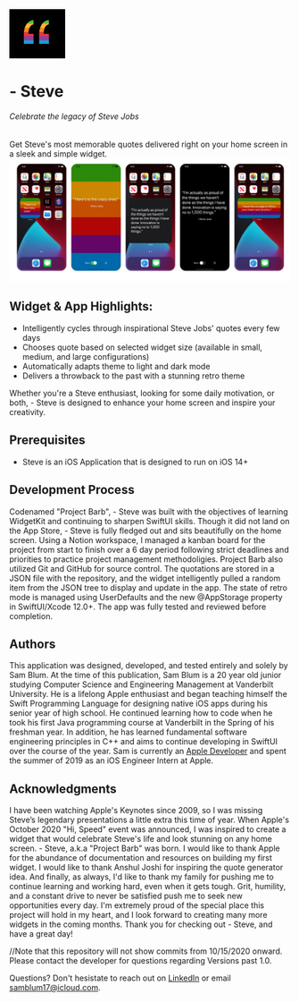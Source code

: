 <img src="https://github.com/samblum17/Project-Barb/blob/main/Project_BarbWidget/Assets.xcassets/-%20Steve%20Logo.png" width="100">

# - Steve
###### Celebrate the legacy of Steve Jobs
Get Steve's most memorable quotes delivered right on your home screen in a sleek and simple widget.
![alt text](https://github.com/samblum17/Project-Barb/blob/main/Project_BarbWidget/Assets.xcassets/IMG_9128.jpeg)

## Widget & App Highlights:
- Intelligently cycles through inspirational Steve Jobs' quotes every few days 
- Chooses quote based on selected widget size (available in small, medium, and large configurations)
- Automatically adapts theme to light and dark mode
- Delivers a throwback to the past with a stunning retro theme

Whether you're a Steve enthusiast, looking for some daily motivation, or both, - Steve is designed to enhance your home screen and inspire your creativity.

## Prerequisites
- Steve is an iOS Application that is designed to run on iOS 14+ 

## Development Process
Codenamed "Project Barb", - Steve was built with the objectives of learning WidgetKit and continuing to sharpen SwiftUI skills. Though it did not land on the App Store, - Steve is fully fledged out and sits beautifully on the home screen. Using a Notion workspace, I managed a kanban board for the project from start to finish over a 6 day period following strict deadlines and priorities to practice project management methodoligies. Project Barb also utilized Git and GitHub for source control. The quotations are stored in a JSON file with the repository, and the widget intelligently pulled a random item from the JSON tree to display and update in the app. The state of retro mode is managed using UserDefaults and the new @AppStorage property in SwiftUI/Xcode 12.0+. The app was fully tested and reviewed before completion.

## Authors
This application was designed, developed, and tested entirely and solely by Sam Blum. At the time of this publication, Sam Blum is a 20 year old junior studying Computer Science and Engineering Management at Vanderbilt University. He is a lifelong Apple enthusiast and began teaching himself the Swift Programming Language for designing native iOS apps during his senior year of high school. He continued learning how to code when he took his first Java programming course at Vanderbilt in the Spring of his freshman year. In addition, he has learned fundamental software engineering principles in C++ and aims to continue developing in SwiftUI over the course of the year. Sam is currently an [Apple Developer](https://apps.apple.com/us/developer/sam-blum/id1448067874) and spent the summer of 2019 as an iOS Engineer Intern at Apple. 

## Acknowledgments
I have been watching Apple's Keynotes since 2009, so I was missing Steve’s legendary presentations a little extra this time of year. When Apple's October 2020 "Hi, Speed" event was announced, I was inspired to create a widget that would celebrate Steve's life and look stunning on any home screen. - Steve, a.k.a "Project Barb" was born.
I would like to thank Apple for the abundance of documentation and resources on building my first widget. I would like to thank Anshul Joshi for inspiring the quote generator idea. And finally, as always, I'd like to thank my family for pushing me to continue learning and working hard, even when it gets tough. 
Grit, humility, and a constant drive to never be satisfied push me to seek new opportunities every day. I'm extremely proud of the special place this project will hold in my heart, and I look forward to creating many more widgets in the coming months. Thank you for checking out - Steve, and have a great day!

//Note that this repository will not show commits from 10/15/2020 onward. Please contact the developer for questions regarding Versions past 1.0.

Questions? Don't hesistate to reach out on [LinkedIn](https://www.linkedin.com/in/samblum17/) or email samblum17@icloud.com.

